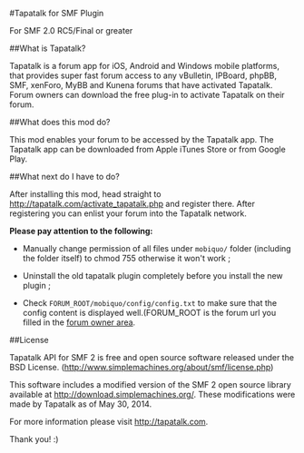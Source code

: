 #Tapatalk for SMF Plugin

For SMF 2.0 RC5/Final or greater

##What is Tapatalk?

Tapatalk is a forum app for iOS, Android and Windows mobile platforms, that provides super fast forum access to any vBulletin, IPBoard, phpBB, SMF, xenForo, MyBB and Kunena forums that have activated Tapatalk. Forum owners can download the free plug-in to activate Tapatalk on their forum.

##What does this mod do?

This mod enables your forum to be accessed by the Tapatalk app. The Tapatalk app can be downloaded from Apple iTunes Store or from Google Play.

##What next do I have to do?

After installing this mod, head straight to http://tapatalk.com/activate_tapatalk.php and register there. After registering you can enlist your forum into the Tapatalk network.

**Please pay attention to the following:**

* Manually change permission of all files under ``mobiquo/`` folder (including the folder itself) to chmod 755 otherwise it won't work ;

* Uninstall the old tapatalk plugin completely before you install the new plugin ;

* Check ``FORUM_ROOT/mobiquo/config/config.txt`` to make sure that the config content is displayed well.(FORUM_ROOT is the forum url you filled in the [forum owner area](http://tapatalk.com/landing.php).

##License

Tapatalk API for SMF 2 is free and open source software released under the BSD License. (http://www.simplemachines.org/about/smf/license.php)

This software includes a modified version of the SMF 2 open source library available at http://download.simplemachines.org/. These modifications were made by Tapatalk as of May 30, 2014.

For more information please visit http://tapatalk.com.

Thank you! :)